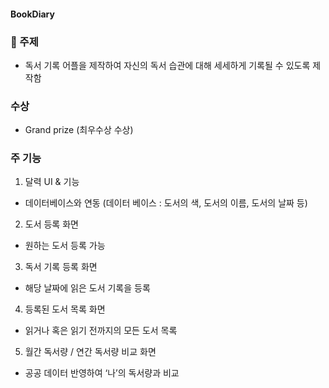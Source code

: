 #### BookDiary

### 🧐 주제

- 독서 기록 어플을 제작하여 자신의 독서 습관에 대해 세세하게 기록될 수 있도록 제작함

### 수상

- Grand prize (최우수상 수상) 

### 주 기능

1) 달력 UI & 기능

- 데이터베이스와 연동 (데이터 베이스 : 도서의 색, 도서의 이름, 도서의 날짜 등)

2) 도서 등록 화면

- 원하는 도서 등록 가능

3) 독서 기록 등록 화면

- 해당 날짜에 읽은 도서 기록을 등록

4) 등록된 도서 목록 화면

- 읽거나 혹은 읽기 전까지의 모든 도서 목록

5) 월간 독서량 / 연간 독서량 비교 화면

- 공공 데이터 반영하여 ‘나’의 독서량과 비교
